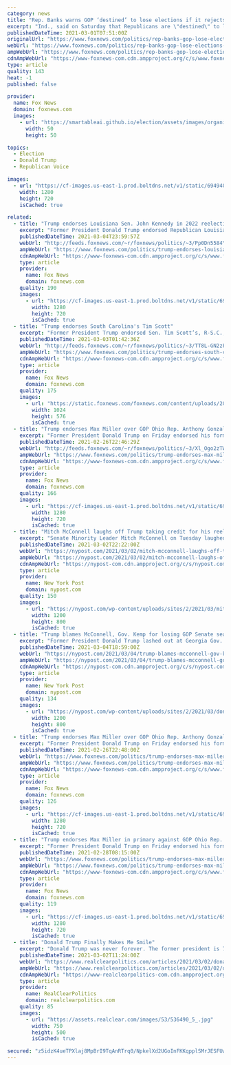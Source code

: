 ```yaml
---
category: news
title: "Rep. Banks warns GOP ‘destined’ to lose elections if it rejects Trump and his voters"
excerpt: "Ind., said on Saturday that Republicans are \"destined\" to lose in 2022 and 2024 if it rejects former President Donald Trump, his voters and an agenda he said makes the GOP the \"party of the working class."
publishedDateTime: 2021-03-01T07:51:00Z
originalUrl: "https://www.foxnews.com/politics/rep-banks-gop-lose-elections-trumps-working-class"
webUrl: "https://www.foxnews.com/politics/rep-banks-gop-lose-elections-trumps-working-class"
ampWebUrl: "https://www.foxnews.com/politics/rep-banks-gop-lose-elections-trumps-working-class.amp"
cdnAmpWebUrl: "https://www-foxnews-com.cdn.ampproject.org/c/s/www.foxnews.com/politics/rep-banks-gop-lose-elections-trumps-working-class.amp"
type: article
quality: 143
heat: -1
published: false

provider:
  name: Fox News
  domain: foxnews.com
  images:
    - url: "https://smartableai.github.io/election/assets/images/organizations/foxnews.com-50x50.jpg"
      width: 50
      height: 50

topics:
  - Election
  - Donald Trump
  - Republican Voice

images:
  - url: "https://cf-images.us-east-1.prod.boltdns.net/v1/static/694940094001/c055ca10-6fad-441b-9b13-bc9cfa464a1a/21f7f894-6377-4ca8-8101-b98ee68f19ac/1280x720/match/image.jpg"
    width: 1280
    height: 720
    isCached: true

related:
  - title: "Trump endorses Louisiana Sen. John Kennedy in 2022 reelection bid"
    excerpt: "Former President Donald Trump endorsed Republican Louisiana Sen. John Kennedy for reelection on Thursday as GOP leadership begins preparations for the 2020 midterm races."
    publishedDateTime: 2021-03-04T23:59:57Z
    webUrl: "http://feeds.foxnews.com/~r/foxnews/politics/~3/Pp0Dn5584YE/trump-endorses-louisiana-sen-john-kennedy-2022-reelection-bid"
    ampWebUrl: "https://www.foxnews.com/politics/trump-endorses-louisiana-sen-john-kennedy-2022-reelection-bid.amp"
    cdnAmpWebUrl: "https://www-foxnews-com.cdn.ampproject.org/c/s/www.foxnews.com/politics/trump-endorses-louisiana-sen-john-kennedy-2022-reelection-bid.amp"
    type: article
    provider:
      name: Fox News
      domain: foxnews.com
    quality: 190
    images:
      - url: "https://cf-images.us-east-1.prod.boltdns.net/v1/static/694940094001/4a3891e2-9726-4728-82e7-f0625b636c26/8e1a1e97-8f08-4aff-9531-1b6a7ea1fbc2/1280x720/match/image.jpg"
        width: 1280
        height: 720
        isCached: true
  - title: "Trump endorses South Carolina's Tim Scott"
    excerpt: "Former President Trump endorsed Sen. Tim Scott’s, R-S.C., bid for reelection Wednesday. "
    publishedDateTime: 2021-03-03T01:42:36Z
    webUrl: "http://feeds.foxnews.com/~r/foxnews/politics/~3/TT8L-GN2zFI/trump-endorses-south-carolinas-tim-scott"
    ampWebUrl: "https://www.foxnews.com/politics/trump-endorses-south-carolinas-tim-scott.amp"
    cdnAmpWebUrl: "https://www-foxnews-com.cdn.ampproject.org/c/s/www.foxnews.com/politics/trump-endorses-south-carolinas-tim-scott.amp"
    type: article
    provider:
      name: Fox News
      domain: foxnews.com
    quality: 175
    images:
      - url: "https://static.foxnews.com/foxnews.com/content/uploads/2020/06/AP20162604417055.jpg"
        width: 1024
        height: 576
        isCached: true
  - title: "Trump endorses Max Miller over GOP Ohio Rep. Anthony Gonzalez, who voted for impeachment"
    excerpt: "Former President Donald Trump on Friday endorsed his former aide, Max Miller, in his primary challenge for incumbent Republican Ohio Rep. Anthony Gonzalez in the state’s 16th district."
    publishedDateTime: 2021-02-26T22:46:29Z
    webUrl: "http://feeds.foxnews.com/~r/foxnews/politics/~3/Xl_Ogo2zTWM/trump-endorses-max-miller-over-gop-ohio-rep-anthony-gonzalez-voted-for-impeachment"
    ampWebUrl: "https://www.foxnews.com/politics/trump-endorses-max-miller-over-gop-ohio-rep-anthony-gonzalez-voted-for-impeachment.amp"
    cdnAmpWebUrl: "https://www-foxnews-com.cdn.ampproject.org/c/s/www.foxnews.com/politics/trump-endorses-max-miller-over-gop-ohio-rep-anthony-gonzalez-voted-for-impeachment.amp"
    type: article
    provider:
      name: Fox News
      domain: foxnews.com
    quality: 166
    images:
      - url: "https://cf-images.us-east-1.prod.boltdns.net/v1/static/694940094001/2161af24-fb58-485d-aee9-dc51a69e66fb/b3433837-657e-4e14-b0da-f3884da86fd3/1280x720/match/image.jpg"
        width: 1280
        height: 720
        isCached: true
  - title: "Mitch McConnell laughs off Trump taking credit for his reelection"
    excerpt: "Senate Minority Leader Mitch McConnell on Tuesday laughed off former President Donald Trump’s claim of credit for his 2020 re-election. The Kentucky Republican chuckled to reporters in"
    publishedDateTime: 2021-03-02T22:22:00Z
    webUrl: "https://nypost.com/2021/03/02/mitch-mcconnell-laughs-off-trump-taking-credit-for-his-reelection/"
    ampWebUrl: "https://nypost.com/2021/03/02/mitch-mcconnell-laughs-off-trump-taking-credit-for-his-reelection/amp/"
    cdnAmpWebUrl: "https://nypost-com.cdn.ampproject.org/c/s/nypost.com/2021/03/02/mitch-mcconnell-laughs-off-trump-taking-credit-for-his-reelection/amp/"
    type: article
    provider:
      name: New York Post
      domain: nypost.com
    quality: 150
    images:
      - url: "https://nypost.com/wp-content/uploads/sites/2/2021/03/mitch-mcconell.jpg?quality=90&strip=all&w=1200"
        width: 1200
        height: 800
        isCached: true
  - title: "Trump blames McConnell, Gov. Kemp for losing GOP Senate seats in Georgia"
    excerpt: "Former President Donald Trump lashed out at Georgia Gov. Brian Kemp and Senate Minority Leader Mitch McConnell, blaming them Thursday for the loss of two Republican Senate seats to Democrats."
    publishedDateTime: 2021-03-04T18:59:00Z
    webUrl: "https://nypost.com/2021/03/04/trump-blames-mcconnell-gov-kemp-for-losing-gop-senate-seats/"
    ampWebUrl: "https://nypost.com/2021/03/04/trump-blames-mcconnell-gov-kemp-for-losing-gop-senate-seats/amp/"
    cdnAmpWebUrl: "https://nypost-com.cdn.ampproject.org/c/s/nypost.com/2021/03/04/trump-blames-mcconnell-gov-kemp-for-losing-gop-senate-seats/amp/"
    type: article
    provider:
      name: New York Post
      domain: nypost.com
    quality: 134
    images:
      - url: "https://nypost.com/wp-content/uploads/sites/2/2021/03/donald-trump-mitch-mcconnell-getty-ap-001.jpg?quality=90&strip=all&w=1200"
        width: 1200
        height: 800
        isCached: true
  - title: "Trump endorses Max Miller over GOP Ohio Rep. Anthony Gonzalez, who voted for impeachment"
    excerpt: "Former President Donald Trump on Friday endorsed his former aide, Max Miller, in his primary challenge for incumbent Republican Ohio Rep. Anthony Gonzalez in the state’s 16th district."
    publishedDateTime: 2021-02-26T22:48:00Z
    webUrl: "https://www.foxnews.com/politics/trump-endorses-max-miller-over-gop-ohio-rep-anthony-gonzalez-voted-for-impeachment"
    ampWebUrl: "https://www.foxnews.com/politics/trump-endorses-max-miller-over-gop-ohio-rep-anthony-gonzalez-voted-for-impeachment.amp"
    cdnAmpWebUrl: "https://www-foxnews-com.cdn.ampproject.org/c/s/www.foxnews.com/politics/trump-endorses-max-miller-over-gop-ohio-rep-anthony-gonzalez-voted-for-impeachment.amp"
    type: article
    provider:
      name: Fox News
      domain: foxnews.com
    quality: 126
    images:
      - url: "https://cf-images.us-east-1.prod.boltdns.net/v1/static/694940094001/2161af24-fb58-485d-aee9-dc51a69e66fb/b3433837-657e-4e14-b0da-f3884da86fd3/1280x720/match/image.jpg"
        width: 1280
        height: 720
        isCached: true
  - title: "Trump endorses Max Miller in primary against GOP Ohio Rep. Anthony Gonzalez, who voted for impeachment"
    excerpt: "Former President Donald Trump on Friday endorsed his former aide, Max Miller, in his primary challenge for incumbent Republican Ohio Rep. Anthony Gonzalez in the state’s 16th district."
    publishedDateTime: 2021-02-28T08:15:00Z
    webUrl: "https://www.foxnews.com/politics/trump-endorses-max-miller-over-gop-ohio-rep-anthony-gonzalez-voted-for-impeachment"
    ampWebUrl: "https://www.foxnews.com/politics/trump-endorses-max-miller-over-gop-ohio-rep-anthony-gonzalez-voted-for-impeachment.amp"
    cdnAmpWebUrl: "https://www-foxnews-com.cdn.ampproject.org/c/s/www.foxnews.com/politics/trump-endorses-max-miller-over-gop-ohio-rep-anthony-gonzalez-voted-for-impeachment.amp"
    type: article
    provider:
      name: Fox News
      domain: foxnews.com
    quality: 119
    images:
      - url: "https://cf-images.us-east-1.prod.boltdns.net/v1/static/694940094001/2161af24-fb58-485d-aee9-dc51a69e66fb/b3433837-657e-4e14-b0da-f3884da86fd3/1280x720/match/image.jpg"
        width: 1280
        height: 720
        isCached: true
  - title: "Donald Trump Finally Makes Me Smile"
    excerpt: "Donald Trump was never forever. The former president is 74, obese and the subject of serious criminal investigations. Resurfacing after disgracefully"
    publishedDateTime: 2021-03-02T11:24:00Z
    webUrl: "https://www.realclearpolitics.com/articles/2021/03/02/donald_trump_finally_makes_me_smile_145329.html#!"
    ampWebUrl: "https://www.realclearpolitics.com/articles/2021/03/02/donald_trump_finally_makes_me_smile_145329.amp.html"
    cdnAmpWebUrl: "https://www-realclearpolitics-com.cdn.ampproject.org/c/s/www.realclearpolitics.com/articles/2021/03/02/donald_trump_finally_makes_me_smile_145329.amp.html"
    type: article
    provider:
      name: RealClearPolitics
      domain: realclearpolitics.com
    quality: 85
    images:
      - url: "https://assets.realclear.com/images/53/536490_5_.jpg"
        width: 750
        height: 500
        isCached: true

secured: "z5idzK4ueTPXlaj8MpBrI9TqAnRTrq0/NpkelXd2UGoInFKKqpplSMrJESFUwD2dCCAE3NmJ4RdUONl6FzfY/XCP6lxTCL9dNb6VqbhfrMZwbAskW93OStg1bt5nqoMgU+VarVxoKc0CJ1TgH7380y4IH0YNI6ijxcAllRsQORCgA2N8yFlBJ4v8nCvgzz0c6Bnw2GNu4Sn2aI/2mxjWKqdu5VB23mmoBtwroBGhvZ+4l0Ep22sWWeOLAZIyqg0AwzC0HrXhRSMh5U+cnP1eNZ6Faajv+IhNM8D5x/WFm/CQ8vQhsFQX94XDeprmohtuKHydvYpo4afpgS0bNPQNKeyK45x+wpPt5/3RRpwCONA=;a8q5Mr6QsEJ14tWAufdLCw=="
---
```


